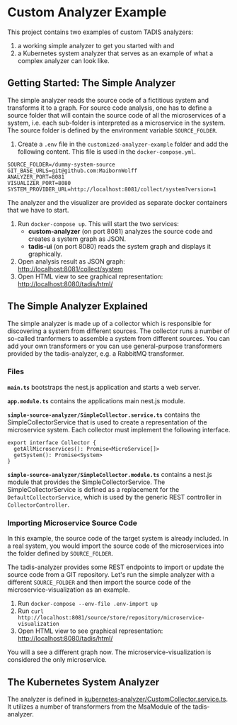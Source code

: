 # Custom Analyzer Example

This project contains two examples of custom TADIS analyzers:

1. a working simple analyzer to get you started with and
2. a Kubernetes system analyzer that serves as an example of what a complex analyzer can look like.

## Getting Started: The Simple Analyzer

The simple analyzer reads the source code of a fictitious system and transforms it to a graph.
For source code analysis, one has to define a source folder that will contain the source code
of all the microservices of a system, i.e. each sub-folder is interpreted as a microservice
in the system. The source folder is defined by the environment variable `SOURCE_FOLDER`.

1. Create a `.env` file in the `customized-analyzer-example` folder and add the following content.
This file is used in the `docker-compose.yml`.
```
SOURCE_FOLDER=/dummy-system-source
GIT_BASE_URLS=git@github.com:MaibornWolff
ANALYZER_PORT=8081
VISUALIZER_PORT=8080
SYSTEM_PROVIDER_URL=http://localhost:8081/collect/system?version=1
```

The analyzer and the visualizer are provided as separate docker containers that we have to start.

1. Run `docker-compose up`. This will start the two services:
    - **custom-analyzer** (on port 8081) analyzes the source code and creates a system graph as JSON.
    - **tadis-ui** (on port 8080) reads the system graph and displays it graphically.
2. Open analysis result as JSON graph: [http://localhost:8081/collect/system]()
3. Open HTML view to see graphical representation: [http://localhost:8080/tadis/html/]()

## The Simple Analyzer Explained

The simple analyzer is made up of a collector which is responsible for discovering
a system from different sources. The collector runs a number of so-called tranformers
to assemble a system from different sources. You can add your own transformers or
you can use general-purpose transformers provided by the tadis-analyzer,
e.g. a RabbitMQ transformer.

### Files

**`main.ts`** bootstraps the nest.js application and starts a web server.

**`app.module.ts`** contains the applications main nest.js module.

**`simple-source-analyzer/SimpleCollector.service.ts`** contains the SimpleCollectorService that is used to create
a representation of the microservice system. Each collector must implement the following interface.

```
export interface Collector {
  getAllMicroservices(): Promise<MicroService[]>
  getSystem(): Promise<System>
}
```

**`simple-source-analyzer/SimpleCollector.module.ts`** contains a nest.js module that provides the SimpleCollectorService.
The SimpleCollectorService is defined as a replacement for the `DefaultCollectorService`, which is used by
the generic REST controller in `CollectorController`.

### Importing Microservice Source Code

In this example, the source code of the target system is already included.
In a real system, you would import the source code of the microservices
into the folder defined by `SOURCE_FOLDER`.

The tadis-analyzer provides some REST endpoints to import or update the source code
from a GIT repository. Let's run the simple analyzer with a different `SOURCE_FOLDER`
and then import the source code of the microservice-visualization as an example.

1. Run `docker-compose --env-file .env-import up`
2. Run `curl http://localhost:8081/source/store/repository/microservice-visualization`
3. Open HTML view to see graphical representation: [http://localhost:8080/tadis/html/]()

You will a see a different graph now. The microservice-visualization is considered
the only microservice.

## The Kubernetes System Analyzer

The analyzer is defined in [kubernetes-analyzer/CustomCollector.service.ts](src/complex-analyzer/ComplexSystemAssembler.service.ts).
It utilizes a number of transformers from the MsaModule of the tadis-analyzer.
